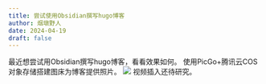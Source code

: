```yaml
---
title: 尝试使用Obsidian撰写hugo博客
author: 烟墩野人
date: 2024-04-19
draft: false
---
```

最近想尝试用Obsidian撰写hugo博客，看看效果如何。
使用PicGo+腾讯云COS对象存储搭建图床为博客提供照片。
![](https://barbarian-1306448949.cos.ap-nanjing.myqcloud.com/undefined20240419131049.png)
视频插入还待研究。